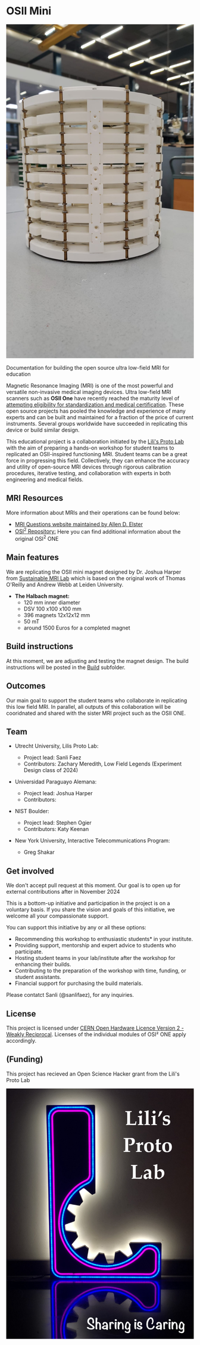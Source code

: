 # OSII Mini 

![Zach_magnet](./Docs/Images/Magnet_Zach.jpg)

Documentation for building the open source ultra low-field MRI for education

Magnetic Resonance Imaging (MRI) is one of the most powerful and versatile non-invasive medical imaging devices. 
Ultra low-field MRI scanners such as __OSII One__ have recently reached the maturity level of [attempting eligibility for standardization and medical certification](https://www.opensourceimaging.org/). 
These open source projects has pooled the knowledge and experience of many experts and can be built and maintained for a fraction of the price of current instruments. 
Several groups worldwide have succeeded in replicating this device or build similar design. 

This educational project is a collaboration initiated by the [Lili's Proto Lab](https://www.uu.nl/lpl) with the aim of preparing a hands-on workshop for student teams to replicated an OSII-inspired functioning MRI.
Student teams can be a great force in progressing this field. 
Collectively, they can enhance the accuracy and utility of open-source MRI devices through rigorous calibration procedures, iterative testing, and collaboration with experts in both engineering and medical fields.  

## MRI Resources
More information about MRIs and their operations can be found below:
+ [MRI Questions website maintained by Allen D. Elster](https://mriquestions.com/index.html)
+ [OSI<sup>2</sup> Repository:](https://gitlab.com/osii) Here you can find additional information about the original OSI<sup>2</sup> ONE


## Main features

We are replicating the OSII mini magnet designed by Dr. Joshua Harper from [Sustainable MRI Lab](smrilab.com) which is based on the original work of Thomas O'Reilly and Andrew Webb at Leiden University.

+ __The Halbach magnet:__
	+ 120 mm inner diameter 
	+ DSV 100 x100 x100 mm
	+ 396 magnets 12x12x12 mm
	+ 50 mT
	+ around 1500 Euros for a completed magnet

## Build instructions

At this moment, we are adjusting and testing the magnet design. The build instructions will be posted in the [Build](./Build/) subfolder.

## Outcomes

Our main goal to support the student teams who collaborate in replicating this low field MRI. 
In parallel, all outputs of this collaboration will be cooridnated and shared with the sister MRI project such as the OSII ONE. 

## Team


+ Utrecht University, Lilis Proto Lab:
	+ Project lead: Sanli Faez
	+ Contributors: Zachary Meredith, Low Field Legends (Experiment Design class of 2024)

+ Universidad Paraguayo Alemana: 
	+ Project lead: Joshua Harper
	+ Contributors: 

+ NIST Boulder: 
	+ Project lead: Stephen Ogier
	+ Contributors: Katy Keenan

+ New York University, Interactive Telecommunications Program:
	+ Greg Shakar

## Get involved

We don't accept pull request at this moment. Our goal is to open up for external contributions after in November 2024 

This is a bottom-up initiative and participation in the project is on a voluntary basis. If you share the vision and goals of this initiative, we welcome all your compassionate support. 

You can support this initiative by any or all these options:
-	Recommending this workshop to enthusiastic students* in your institute.
-	Providing support, mentorship and expert advice to students who participate.
-	Hosting student teams in your lab/institute after the workshop for enhancing their builds.
-	Contributing to the preparation of the workshop with time, funding, or student assistants.
-	Financial support for purchasing the build materials.

Please contatct Sanli (@sanlifaez), for any inquiries.

## License

This project is licensed under [CERN Open Hardware Licence Version 2 - Weakly Reciprocal](./LICENSE).
Licenses of the individual modules of OSI² ONE apply accordingly.

## (Funding)

This project has recieved an Open Science Hacker grant from the Lili's Proto Lab

![LPL sharing image](./Docs/Images/lpl_sharing.jpg)
